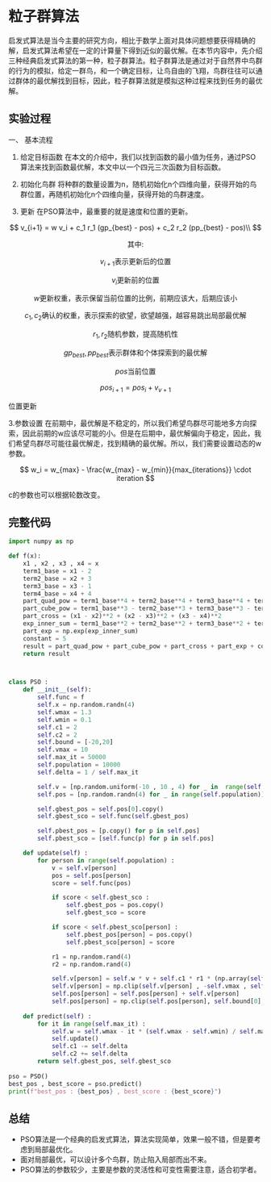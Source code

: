 # 粒子群算法

启发式算法是当今主要的研究方向，相比于数学上面对具体问题想要获得精确的解，启发式算法希望在一定的计算量下得到近似的最优解。在本节内容中，先介绍三种经典启发式算法的第一种，粒子群算法。粒子群算法是通过对于自然界中鸟群的行为的模拟，给定一群鸟，和一个确定目标，让鸟自由的飞翔，鸟群往往可以通过群体的最优解找到目标，因此，粒子群算法就是模拟这种过程来找到任务的最优解。

## 实验过程

一、 基本流程

1. 给定目标函数 
在本文的介绍中，我们以找到函数的最小值为任务，通过PSO算法来找到函数最优解，本文中以一个四元三次函数为目标函数。

2. 初始化鸟群
将种群的数量设置为n，随机初始化n个四维向量，获得开始的鸟群位置，再随机初始化n个四维向量，获得开始的鸟群速度。

3. 更新
在PSO算法中，最重要的就是速度和位置的更新。

$$
v_{i+1} = w v_i + c_1 r_1 (gp_{best} - pos) + c_2 r_2 (pp_{best} - pos)\\
$$

$$
\text{其中:}
$$

$$
v_{i+1} \text{表示更新后的位置}
$$

$$
v_i \text{更新前的位置}
$$

$$
w \text{更新权重，表示保留当前位置的比例，前期应该大，后期应该小}
$$

$$
c_1 , c_2 \text{确认的权重，表示探索的欲望，欲望越强，越容易跳出局部最优解}
$$

$$
r_1 , r_2 \text{随机参数，提高随机性}
$$

$$
gp_{best} , pp_{best} \text{表示群体和个体探索到的最优解}
$$

$$
pos \text{当前位置}
$$

$$
pos_{i+1} = pos_i + v_{v+1}
$$

位置更新

3.参数设置
在前期中，最优解是不稳定的，所以我们希望鸟群尽可能地多方向探索，因此前期的w应该尽可能的小。但是在后期中，最优解偏向于稳定，因此，我们希望鸟群尽可能往最优解走，找到精确的最优解。所以，我们需要设置动态的w参数。

$$
w_i = w_{max} - \frac{w_{max} - w_{min}}{max_{iterations}} \cdot iteration 
$$

c的参数也可以根据轮数改变。 

## 完整代码
```python
import numpy as np 

def f(x):
    x1 , x2 , x3 , x4 = x 
    term1_base = x1 - 2
    term2_base = x2 + 3
    term3_base = x3 - 1
    term4_base = x4 + 4
    part_quad_pow = term1_base**4 + term2_base**4 + term3_base**4 + term4_base**4
    part_cube_pow = term1_base**3 - term2_base**3 + term3_base**3 - term4_base**3 # 注意正负号
    part_cross = (x1 - x2)**2 + (x2 - x3)**2 + (x3 - x4)**2
    exp_inner_sum = term1_base**2 + term2_base**2 + term3_base**2 + term4_base**2
    part_exp = np.exp(exp_inner_sum)
    constant = 5
    result = part_quad_pow + part_cube_pow + part_cross + part_exp + constant
    return result



class PSO :
    def __init__(self):
        self.func = f 
        self.x = np.random.randn(4)
        self.wmax = 1.3
        self.wmin = 0.1 
        self.c1 = 2 
        self.c2 = 2
        self.bound = [-20,20]
        self.vmax = 10 
        self.max_it = 50000
        self.population = 10000
        self.delta = 1 / self.max_it 

        self.v = [np.random.uniform(-10 , 10 , 4) for _ in  range(self.population)]
        self.pos = [np.random.randn(4) for _ in range(self.population)]

        self.gbest_pos = self.pos[0].copy()
        self.gbest_sco = self.func(self.gbest_pos)

        self.pbest_pos = [p.copy() for p in self.pos]
        self.pbest_sco = [self.func(p) for p in self.pos]

    def update(self) :
        for person in range(self.population) :
            v = self.v[person]
            pos = self.pos[person]
            score = self.func(pos)

            if score < self.gbest_sco :
                self.gbest_pos = pos.copy()
                self.gbest_sco = score

            if score < self.pbest_sco[person] :
                self.pbest_pos[person] = pos.copy()
                self.pbest_sco[person] = score

            r1 = np.random.rand(4)
            r2 = np.random.rand(4)

            self.v[person] = self.w * v + self.c1 * r1 * (np.array(self.pbest_pos[person]) - pos) + self.c2 * r2 * (np.array(self.gbest_pos) - pos)
            self.v[person] = np.clip(self.v[person] , -self.vmax , self.vmax)
            self.pos[person] = self.pos[person] + self.v[person]
            self.pos[person] = np.clip(self.pos[person], self.bound[0], self.bound[1])
    
    def predict(self) :
        for it in range(self.max_it) :      
            self.w = self.wmax - it * (self.wmax - self.wmin) / self.max_it 
            self.update()
            self.c1 -= self.delta 
            self.c2 += self.delta 
        return self.gbest_pos, self.gbest_sco
    
pso = PSO()
best_pos , best_score = pso.predict()
print(f"best_pos : {best_pos} , best_score : {best_score}")

```

## 总结
- PSO算法是一个经典的启发式算法，算法实现简单，效果一般不错，但是要考虑到局部最优化。
- 面对局部最优，可以设计多个鸟群，防止陷入局部而出不来。
- PSO算法的参数较少，主要是参数的灵活性和可变性需要注意，适合初学者。